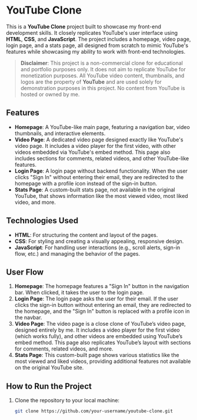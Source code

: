 # YouTube Clone

This is a **YouTube Clone** project built to showcase my front-end development skills. It closely replicates YouTube's user interface using **HTML**, **CSS**, and **JavaScript**. The project includes a homepage, video page, login page, and a stats page, all designed from scratch to mimic YouTube's features while showcasing my ability to work with front-end technologies.

> **Disclaimer**: This project is a non-commercial clone for educational and portfolio purposes only. It does not aim to replicate YouTube for monetization purposes. All YouTube video content, thumbnails, and logos are the property of **YouTube** and are used solely for demonstration purposes in this project. No content from YouTube is hosted or owned by me.

## Features

- **Homepage**: A YouTube-like main page, featuring a navigation bar, video thumbnails, and interactive elements.
- **Video Page**: A dedicated video page designed exactly like YouTube's video page. It includes a video player for the first video, with other videos embedded via YouTube's embed method. This page also includes sections for comments, related videos, and other YouTube-like features.
- **Login Page**: A login page without backend functionality. When the user clicks "Sign In" without entering their email, they are redirected to the homepage with a profile icon instead of the sign-in button.
- **Stats Page**: A custom-built stats page, not available in the original YouTube, that shows information like the most viewed video, most liked video, and more.

## Technologies Used

- **HTML**: For structuring the content and layout of the pages.
- **CSS**: For styling and creating a visually appealing, responsive design.
- **JavaScript**: For handling user interactions (e.g., scroll alerts, sign-in flow, etc.) and managing the behavior of the pages.

## User Flow

1. **Homepage**: The homepage features a "Sign In" button in the navigation bar. When clicked, it takes the user to the login page.
2. **Login Page**: The login page asks the user for their email. If the user clicks the sign-in button without entering an email, they are redirected to the homepage, and the "Sign In" button is replaced with a profile icon in the navbar.
3. **Video Page**: The video page is a close clone of YouTube’s video page, designed entirely by me. It includes a video player for the first video (which works fully), and other videos are embedded using YouTube’s embed method. This page also replicates YouTube’s layout with sections for comments, related videos, and more.
4. **Stats Page**: This custom-built page shows various statistics like the most viewed and liked videos, providing additional features not available on the original YouTube site.

## How to Run the Project

1. Clone the repository to your local machine:
   ```bash
   git clone https://github.com/your-username/youtube-clone.git

